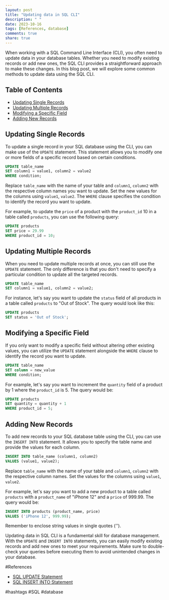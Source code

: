 ```yaml
---
layout: post
title: "Updating data in SQL CLI"
description: " "
date: 2023-10-16
tags: [References, database]
comments: true
share: true
---
```


When working with a SQL Command Line Interface (CLI), you often need to update data in your database tables. Whether you need to modify existing records or add new ones, the SQL CLI provides a straightforward approach to make these changes. In this blog post, we will explore some common methods to update data using the SQL CLI.

## Table of Contents
- [Updating Single Records](#updating-single-records)
- [Updating Multiple Records](#updating-multiple-records)
- [Modifying a Specific Field](#modifying-a-specific-field)
- [Adding New Records](#adding-new-records)

## Updating Single Records

To update a single record in your SQL database using the CLI, you can make use of the `UPDATE` statement. This statement allows you to modify one or more fields of a specific record based on certain conditions.

```sql
UPDATE table_name
SET column1 = value1, column2 = value2
WHERE condition;
```

Replace `table_name` with the name of your table and `column1`, `column2` with the respective column names you want to update. Set the new values for the columns using `value1`, `value2`. The `WHERE` clause specifies the condition to identify the record you want to update.

For example, to update the `price` of a product with the `product_id` 10 in a table called `products`, you can use the following query:

```sql
UPDATE products
SET price = 29.99
WHERE product_id = 10;
```

## Updating Multiple Records

When you need to update multiple records at once, you can still use the `UPDATE` statement. The only difference is that you don't need to specify a particular condition to update all the targeted records.

```sql
UPDATE table_name
SET column1 = value1, column2 = value2;
```

For instance, let's say you want to update the `status` field of all products in a table called `products` to "Out of Stock". The query would look like this:

```sql
UPDATE products
SET status = 'Out of Stock';
```

## Modifying a Specific Field

If you only want to modify a specific field without altering other existing values, you can utilize the `UPDATE` statement alongside the `WHERE` clause to identify the record you want to update.

```sql
UPDATE table_name
SET column = new_value
WHERE condition;
```

For example, let's say you want to increment the `quantity` field of a product by 1 where the `product_id` is 5. The query would be:

```sql
UPDATE products
SET quantity = quantity + 1
WHERE product_id = 5;
```

## Adding New Records

To add new records to your SQL database table using the CLI, you can use the `INSERT INTO` statement. It allows you to specify the table name and provide the values for each column.

```sql
INSERT INTO table_name (column1, column2)
VALUES (value1, value2);
```

Replace `table_name` with the name of your table and `column1`, `column2` with the respective column names. Set the values for the columns using `value1`, `value2`.

For example, let's say you want to add a new product to a table called `products` with a `product_name` of "iPhone 12" and a `price` of 999.99. The query would be:

```sql
INSERT INTO products (product_name, price)
VALUES ('iPhone 12', 999.99);
```

Remember to enclose string values in single quotes ('').

Updating data in SQL CLI is a fundamental skill for database management. With the `UPDATE` and `INSERT INTO` statements, you can easily modify existing records and add new ones to meet your requirements. Make sure to double-check your queries before executing them to avoid unintended changes in your database.

#References
- [SQL UPDATE Statement](https://www.w3schools.com/sql/sql_update.asp)
- [SQL INSERT INTO Statement](https://www.w3schools.com/sql/sql_insert.asp)

#hashtags
#SQL #database